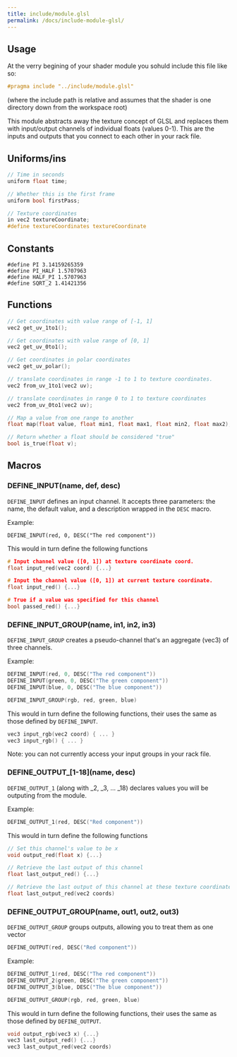 ```yaml
---
title: include/module.glsl
permalink: /docs/include-module-glsl/
---
```


## Usage

At the verry begining of your shader module you sohuld include this file like so:

```c
#pragma include "../include/module.glsl"
```

(where the include path is relative and assumes that the shader is one directory down from the workspace root)

This module abstracts away the texture concept of GLSL and replaces them with input/output channels of individual
floats (values 0-1). This are the inputs and outputs that you connect to each other in your rack file.

## Uniforms/ins

```c
// Time in seconds
uniform float time;

// Whether this is the first frame
uniform bool firstPass;

// Texture coordinates
in vec2 textureCoordinate;
#define textureCoordinates textureCoordinate
```

## Constants

```
#define PI 3.14159265359
#define PI_HALF 1.5707963
#define HALF_PI 1.5707963
#define SQRT_2 1.41421356
```

## Functions

```c
// Get coordinates with value range of [-1, 1]
vec2 get_uv_1to1();

// Get coordinates with value range of [0, 1]
vec2 get_uv_0to1();

// Get coordinates in polar coordinates
vec2 get_uv_polar();

// translate coordinates in range -1 to 1 to texture coordinates.
vec2 from_uv_1to1(vec2 uv);

// translate coordinates in range 0 to 1 to texture coordinates
vec2 from_uv_0to1(vec2 uv);

// Map a value from one range to another
float map(float value, float min1, float max1, float min2, float max2);

// Return whether a float should be considered "true"
bool is_true(float v);

```

## Macros

### DEFINE\_INPUT(name, def, desc)

`DEFINE_INPUT` defines an input channel. It accepts three parameters: the name, the default value, and a description wrapped in the `DESC` macro.

Example:

```
DEFINE_INPUT(red, 0, DESC("The red component"))
```

This would in turn define the following functions

```c
# Input channel value ([0, 1]) at texture coordinate coord.
float input_red(vec2 coord) {...}

# Input the channel value ([0, 1]) at current texture coordinate.
float input_red() {...}

# True if a value was specified for this channel
bool passed_red() {...}
```

### DEFINE\_INPUT\_GROUP(name, in1, in2, in3)

`DEFINE_INPUT_GROUP` creates a pseudo-channel that's an aggregate (vec3) of three channels.

Example:

```c
DEFINE_INPUT(red, 0, DESC("The red component"))
DEFINE_INPUT(green, 0, DESC("The green component"))
DEFINE_INPUT(blue, 0, DESC("The blue component"))

DEFINE_INPUT_GROUP(rgb, red, green, blue)
```

This would in turn define the following functions, their uses the same as those defined by `DEFINE_INPUT`.

```c
vec3 input_rgb(vec2 coord) { ... }
vec3 input_rgb() { ... }
```

Note: you can not currently access your input groups in your rack file.

### DEFINE\_OUTPUT\_[1-18]\(name, desc)

`DEFINE_OUTPUT_1` (along with \_2, \_3, ... \_18) declares values you will be outputing from the module.


Example:

```c
DEFINE_OUTPUT_1(red, DESC("Red component"))
```

This would in turn define the following functions

```c
// Set this channel's value to be x
void output_red(float x) {...}

// Retrieve the last output of this channel
float last_output_red() {...}

// Retrieve the last output of this channel at these texture coordinates
float last_output_red(vec2 coords)
```

### DEFINE\_OUTPUT\_GROUP(name, out1, out2, out3)

`DEFINE_OUTPUT_GROUP` groups outputs, allowing you to treat them as one vector

```c
DEFINE_OUTPUT(red, DESC("Red component"))
```

Example:

```c
DEFINE_OUTPUT_1(red, DESC("The red component"))
DEFINE_OUTPUT_2(green, DESC("The green component"))
DEFINE_OUTPUT_3(blue, DESC("The blue component"))

DEFINE_OUTPUT_GROUP(rgb, red, green, blue)
```

This would in turn define the following functions, their uses the same as those defined by `DEFINE_OUTPUT`.

```c
void output_rgb(vec3 x) {...}
vec3 last_output_red() {...}
vec3 last_output_red(vec2 coords)
```
